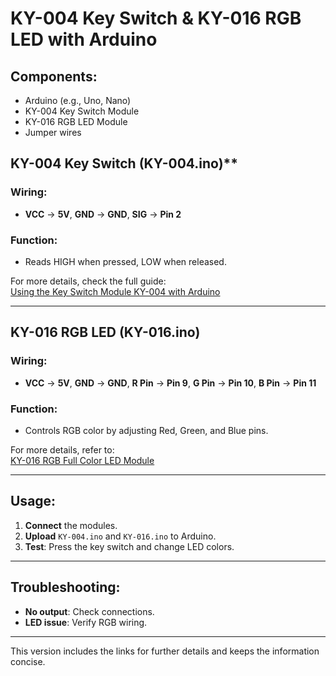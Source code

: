 # KY-004 Key Switch & KY-016 RGB LED with Arduino
## Components:
- Arduino (e.g., Uno, Nano)
- KY-004 Key Switch Module
- KY-016 RGB LED Module
- Jumper wires

## KY-004 Key Switch (KY-004.ino)**

### Wiring:
- **VCC** → **5V**, **GND** → **GND**, **SIG** → **Pin 2**

### Function:
- Reads HIGH when pressed, LOW when released.

For more details, check the full guide:  
[Using the Key Switch Module KY-004 with Arduino](https://www.phippselectronics.com/using-the-key-switch-module-ky-004-with-arduino/)

---

## **KY-016 RGB LED (KY-016.ino)**

### Wiring:
- **VCC** → **5V**, **GND** → **GND**, **R Pin** → **Pin 9**, **G Pin** → **Pin 10**, **B Pin** → **Pin 11**

### Function:
- Controls RGB color by adjusting Red, Green, and Blue pins.

For more details, refer to:  
[KY-016 RGB Full Color LED Module](https://arduinomodules.info/ky-016-rgb-full-color-led-module/)

---

## Usage:
1. **Connect** the modules.
2. **Upload** `KY-004.ino` and `KY-016.ino` to Arduino.
3. **Test**: Press the key switch and change LED colors.

---

## Troubleshooting:
- **No output**: Check connections.
- **LED issue**: Verify RGB wiring.

---

This version includes the links for further details and keeps the information concise.
